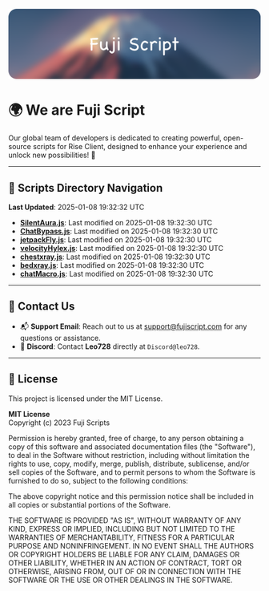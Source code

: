 ![Banner](.github/b.webp)

# 🌍 **We are Fuji Script**

Our global team of developers is dedicated to creating powerful, open-source scripts for Rise Client, designed to enhance your experience and unlock new possibilities! 🌟

---
<!-- SCRIPTS_NAVIGATION_START -->
## 📂 **Scripts Directory Navigation**

**Last Updated**: 2025-01-08 19:32:32 UTC

- **[SilentAura.js](scripts/SilentAura.js)**: Last modified on 2025-01-08 19:32:30 UTC
- **[ChatBypass.js](scripts/ChatBypass.js)**: Last modified on 2025-01-08 19:32:30 UTC
- **[jetpackFly.js](scripts/jetpackFly.js)**: Last modified on 2025-01-08 19:32:30 UTC
- **[velocityHylex.js](scripts/velocityHylex.js)**: Last modified on 2025-01-08 19:32:30 UTC
- **[chestxray.js](scripts/chestxray.js)**: Last modified on 2025-01-08 19:32:30 UTC
- **[bedxray.js](scripts/bedxray.js)**: Last modified on 2025-01-08 19:32:30 UTC
- **[chatMacro.js](scripts/chatMacro.js)**: Last modified on 2025-01-08 19:32:30 UTC

<!-- SCRIPTS_NAVIGATION_END -->

---

## 💬 **Contact Us**  
- 📬 **Support Email**: Reach out to us at [support@fujiscript.com](mailto:support@fujiscript.com) for any questions or assistance.  
- 💬 **Discord**: Contact **Leo728** directly at `Discord@leo728`.

---

## 📜 **License**

This project is licensed under the MIT License.  

**MIT License**  
Copyright (c) 2023 Fuji Scripts  

Permission is hereby granted, free of charge, to any person obtaining a copy of this software and associated documentation files (the "Software"), to deal in the Software without restriction, including without limitation the rights to use, copy, modify, merge, publish, distribute, sublicense, and/or sell copies of the Software, and to permit persons to whom the Software is furnished to do so, subject to the following conditions:  

The above copyright notice and this permission notice shall be included in all copies or substantial portions of the Software.  

THE SOFTWARE IS PROVIDED "AS IS", WITHOUT WARRANTY OF ANY KIND, EXPRESS OR IMPLIED, INCLUDING BUT NOT LIMITED TO THE WARRANTIES OF MERCHANTABILITY, FITNESS FOR A PARTICULAR PURPOSE AND NONINFRINGEMENT. IN NO EVENT SHALL THE AUTHORS OR COPYRIGHT HOLDERS BE LIABLE FOR ANY CLAIM, DAMAGES OR OTHER LIABILITY, WHETHER IN AN ACTION OF CONTRACT, TORT OR OTHERWISE, ARISING FROM, OUT OF OR IN CONNECTION WITH THE SOFTWARE OR THE USE OR OTHER DEALINGS IN THE SOFTWARE.  
